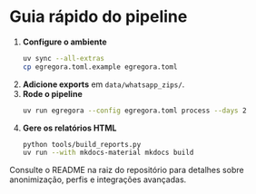 # Guia rápido do pipeline

1. **Configure o ambiente**
   ```bash
   uv sync --all-extras
   cp egregora.toml.example egregora.toml
   ```
2. **Adicione exports** em `data/whatsapp_zips/`.
3. **Rode o pipeline**
   ```bash
   uv run egregora --config egregora.toml process --days 2
   ```
4. **Gere os relatórios HTML**
   ```bash
   python tools/build_reports.py
   uv run --with mkdocs-material mkdocs build
   ```

Consulte o README na raiz do repositório para detalhes sobre anonimização,
perfis e integrações avançadas.
